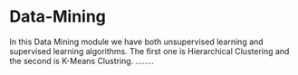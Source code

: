 # Data-Mining
In this Data Mining module we have both unsupervised learning and supervised learning algorithms. The first one is Hierarchical Clustering and the second is K-Means Clustring.  ........
